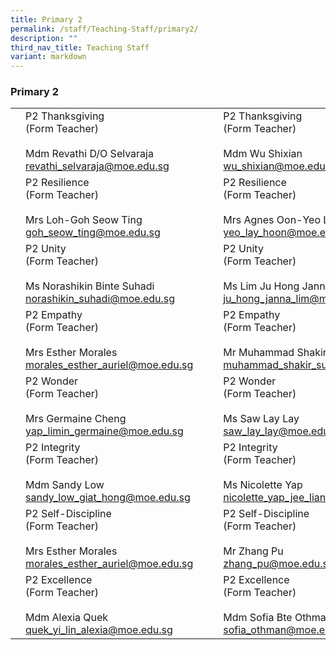 ```yaml
---
title: Primary 2
permalink: /staff/Teaching-Staff/primary2/
description: ""
third_nav_title: Teaching Staff
variant: markdown
---
```

### Primary 2

|  	|  	|  	|  	|  	|
|---	|---	|---	|---	|---	|
|	| P2 Thanksgiving<br>(Form Teacher)<br><br> Mdm Revathi D/O Selvaraja<br>revathi_selvaraja@moe.edu.sg	|   	| | P2 Thanksgiving <br>(Form Teacher)<br><br>Mdm Wu Shixian<br>wu_shixian@moe.edu.sg|
|	| P2 Resilience<br>(Form Teacher)<br><br>Mrs Loh-Goh Seow Ting<br>goh_seow_ting@moe.edu.sg	|   	| 	| P2 Resilience<br>(Form Teacher)<br><br> Mrs Agnes Oon-Yeo Lay Hoon<br>yeo_lay_hoon@moe.edu.sg|
|	| P2 Unity<br>(Form Teacher)<br><br>Ms Norashikin Binte Suhadi<br>norashikin_suhadi@moe.edu.sg	|   	| | P2 Unity<br>(Form Teacher)<br><br>Ms Lim Ju Hong Janna<br>ju_hong_janna_lim@moe.edu.sg|
|	| P2 Empathy<br>(Form Teacher)<br><br>Mrs Esther Morales<br>morales_esther_auriel@moe.edu.sg	|   	|	| P2 Empathy<br>(Form Teacher)<br><br>Mr Muhammad Shakir Bin Sulaiman<br>muhammad_shakir_sulaiman@moe.edu.sg 	|
|	| P2 Wonder<br>(Form Teacher)<br><br>Mrs Germaine Cheng<br>yap_limin_germaine@moe.edu.sg	|   	|  	|  P2 Wonder<br>(Form Teacher)<br><br>Ms Saw Lay Lay<br>saw_lay_lay@moe.edu.sg	|
| 	| P2 Integrity<br>(Form Teacher)<br><br>Mdm Sandy Low<br>sandy_low_giat_hong@moe.edu.sg	|  	|	| P2 Integrity <br>(Form Teacher)<br><br>Ms Nicolette Yap<br>nicolette_yap_jee_lian@moe.edu.sg	|
| 	| P2 Self-Discipline<br>(Form Teacher)<br><br>Mrs Esther Morales<br>morales_esther_auriel@moe.edu.sg<br> 	|   	|	| P2 Self-Discipline <br>(Form Teacher)<br><br>Mr Zhang Pu<br>zhang_pu@moe.edu.sg 	|
| 	| P2 Excellence<br>(Form Teacher)<br><br>Mdm Alexia Quek<br>quek_yi_lin_alexia@moe.edu.sg	|   	|  	| P2 Excellence<br>(Form Teacher)<br><br>Mdm Sofia Bte Othman<br>sofia_othman@moe.edu.sg